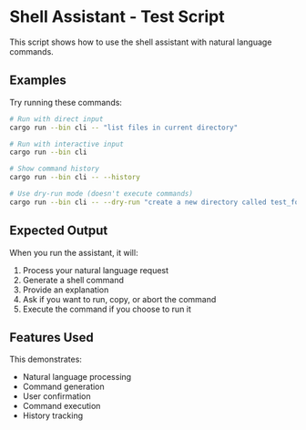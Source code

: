 # Shell Assistant - Test Script

This script shows how to use the shell assistant with natural language commands.

## Examples

Try running these commands:

```bash
# Run with direct input
cargo run --bin cli -- "list files in current directory"

# Run with interactive input
cargo run --bin cli

# Show command history
cargo run --bin cli -- --history

# Use dry-run mode (doesn't execute commands)
cargo run --bin cli -- --dry-run "create a new directory called test_folder"
```

## Expected Output

When you run the assistant, it will:
1. Process your natural language request
2. Generate a shell command
3. Provide an explanation
4. Ask if you want to run, copy, or abort the command
5. Execute the command if you choose to run it

## Features Used

This demonstrates:
- Natural language processing
- Command generation
- User confirmation
- Command execution
- History tracking
